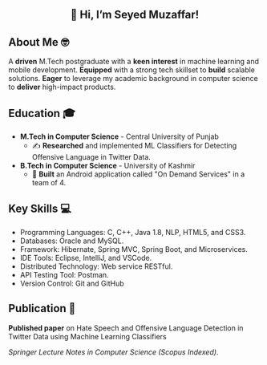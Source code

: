 <h2 align="center">👋 Hi, I’m Seyed Muzaffar! </h2>

## About Me 🤓

A **driven** M.Tech postgraduate with a **keen interest** in machine learning and mobile development. **Equipped** with a strong tech skillset to **build** scalable solutions. **Eager** to leverage my academic background in computer science to **deliver** high-impact products.

## Education 🎓

- **M.Tech in Computer Science** - Central University of Punjab 
  - ✍️ **Researched** and implemented ML Classifiers for Detecting Offensive Language in Twitter Data.
- **B.Tech in Computer Science** - University of Kashmir
  - 📱 **Built** an Android application called "On Demand Services" in a team of 4.

## Key Skills 💻
- Programming Languages: C, C++, Java 1.8, NLP, HTML5, and CSS3.
- Databases: Oracle and MySQL.
- Framework: Hibernate, Spring MVC, Spring Boot, and Microservices.
- IDE Tools: Eclipse, IntelliJ, and VSCode.
- Distributed Technology: Web service RESTful.
- API Testing Tool: Postman.
- Version Control: Git and GitHub

## Publication 📑

**Published paper** on Hate Speech and Offensive Language Detection in Twitter Data using Machine Learning Classifiers

_Springer Lecture Notes in Computer Science (Scopus Indexed)_.
